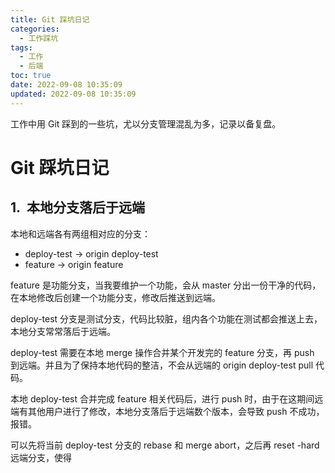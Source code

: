 ```yaml
---
title: Git 踩坑日记
categories:
  - 工作踩坑
tags:
  - 工作
  - 后端
toc: true
date: 2022-09-08 10:35:09
updated: 2022-09-08 10:35:09
---
```


[//]: # "下一行开始到<!--more-->为引文部分，引文会显示在预览中"
工作中用 Git 踩到的一些坑，尤以分支管理混乱为多，记录以备复盘。
<!--more-->
<script id="__bs_script__">//<![CDATA[
    document.write("<script async src='http://HOST:3000/browser-sync/browser-sync-client.js?v=2.26.14'><\/script>".replace("HOST", location.hostname));
//]]></script>

[//]: # "下一行开始为正文"
# Git 踩坑日记

## 本地分支落后于远端
本地和远端各有两组相对应的分支：
  * deploy-test -> origin deploy-test
  * feature     -> origin feature

feature 是功能分支，当我要维护一个功能，会从 master 分出一份干净的代码，在本地修改后创建一个功能分支，修改后推送到远端。

deploy-test 分支是测试分支，代码比较脏，组内各个功能在测试都会推送上去，本地分支常常落后于远端。

deploy-test 需要在本地 merge 操作合并某个开发完的 feature 分支，再 push 到远端。并且为了保持本地代码的整洁，不会从远端的 origin deploy-test pull 代码。

本地 deploy-test 合并完成 feature 相关代码后，进行 push 时，由于在这期间远端有其他用户进行了修改，本地分支落后于远端数个版本，会导致 push 不成功，报错。

可以先将当前 deploy-test 分支的 rebase 和 merge abort，之后再 reset -hard 远端分支，使得

<style type="text/css">
    h1 { counter-reset: h2counter; }
    h2 { counter-reset: h3counter; }
    h3 { counter-reset: h4counter; }
    h4 { counter-reset: h5counter; }
    h5 { counter-reset: h6counter; }
    h6 { }
    h2:before {
      counter-increment: h2counter;
      content: counter(h2counter) ".\0000a0\0000a0";
    }
    h3:before {
      counter-increment: h3counter;
      content: counter(h2counter) "."
                counter(h3counter) ".\0000a0\0000a0";
    }
    h4:before {
      counter-increment: h4counter;
      content: counter(h2counter) "."
                counter(h3counter) "."
                counter(h4counter) ".\0000a0\0000a0";
    }
    h5:before {
      counter-increment: h5counter;
      content: counter(h2counter) "."
                counter(h3counter) "."
                counter(h4counter) "."
                counter(h5counter) ".\0000a0\0000a0";
    }
    h6:before {
      counter-increment: h6counter;
      content: counter(h2counter) "."
                counter(h3counter) "."
                counter(h4counter) "."
                counter(h5counter) "."
                counter(h6counter) ".\0000a0\0000a0";
    }
</style>